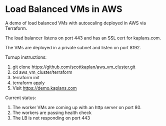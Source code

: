 # Load Balanced VMs in AWS

A demo of load balanced VMs with autoscaling deployed in AWS via Terraform.

The load balancer listens on port 443 and has an SSL cert for kaplans.com.

The VMs are deployed in a private subnet and listen on port 8192.

Turnup instructions:
1. git clone https://github.com/scottkaplan/aws_vm_cluster.git
1. cd aws_vm_cluster/terraform
1. terraform init
1. terraform apply
1. Visit https://demo.kaplans.com

Current status:
1. The worker VMs are coming up with an http server on port 80.
1. The workers are passing health check
1. The LB is not responding on port 443
